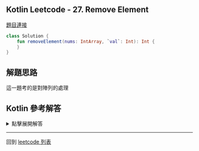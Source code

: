 ## Kotlin Leetcode - 27. Remove Element

[題目連接](https://leetcode.com/problems/remove-element/)

```kotlin
class Solution {
    fun removeElement(nums: IntArray, `val`: Int): Int {
    }
}
```

## 解題思路

這一題考的是對陣列的處理

## Kotlin 參考解答

<details>
  <summary markdown='span'>點擊展開解答</summary>

我們可以用 `forEach` 處理這題

```kotlin
class Solution {
    fun removeElement(nums: IntArray, `val`: Int): Int {
        var count = 0
        nums.forEach {
            if (it != `val`) {
                nums[count++] = it
            }
        }
        return count
    }
}
```

</details>

------

回到 [leetcode 列表](index.md)
